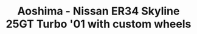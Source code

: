 ---
layout: product
title: "Aoshima - Nissan ER34 Skyline 25GT Turbo '01 with custom wheels"
price: "TBA" 
desc: "N/A"
img_path: "/assets/img/AO55960.webp"
brand: "N/A"
available: false
special_offer: false
new: false
soon: false
cat: "010000"
subcat: "013700"
subsubcat: "0N/A"
sifra: "AO55960"
popular: false
---